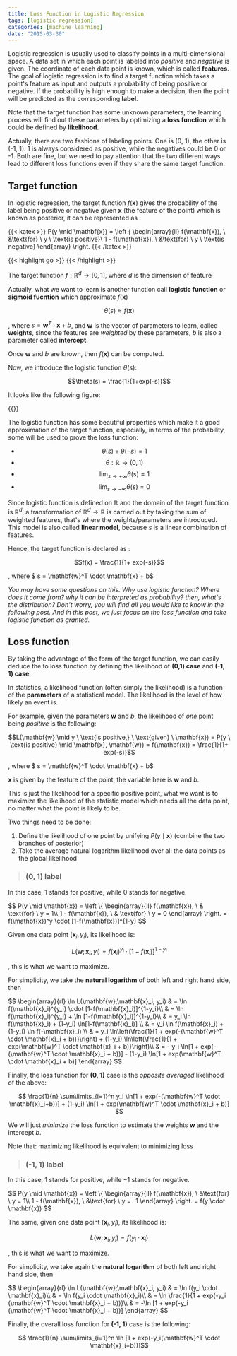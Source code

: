 ```yaml
---
title: Loss Function in Logistic Regression
tags: [logistic regression]
categories: [machine learning]
date: "2015-03-30"
---
```


Logistic regression is usually used to classify points in a multi-dimensional space. A data set in which each point is labeled into *positive* and *negative* is given. The coordinate of each data point is known, which is called **features**. The goal of logistic regression is to find a target function which takes a point's feature as input and outputs a probability of being positive or negative. If the probability is high enough to make a decision, then the point will be predicted as the corresponding **label**.

Note that the target function has some unknown parameters, the learning process will find out these parameters by optimizing a **loss function** which could be defined by **likelihood**.

Actually, there are two fashions of labeling points. One is (0, 1), the other is (-1, 1). 1 is always considered as positive, while the negatives could be 0 or -1. Both are fine, but we need to pay attention that the two different ways lead to different loss functions even if they share the same target function.

## Target function

In logistic regression, the target function $f(\mathbf{x})$ gives the probability of the label being positive or negative given $\mathbf{x}$ (the feature of the point) which is known as posterior, it can be represented as :

{{< katex >}}
P(y \mid \mathbf{x}) = \left \{
\begin{array}{ll}
f(\mathbf{x}), \ &\text{for} \ y \ \text{is positive}\\
1 - f(\mathbf{x}), \ &\text{for} \ y \ \text{is negative}
\end{array}
\right.
{{< /katex >}}

{{< highlight go >}} {{< /highlight >}}

The target function $f: \mathbb{R}^d \to [0, 1]$, where $d$ is the dimension of feature

Actually, what we want to learn is another function call **logistic function** or **sigmoid fucntion** which approximate $f(\mathbf{x})$

$$\theta(s) \approx f(\mathbf{x})$$

, where $s = \mathbf{w}^T \cdot \mathbf{x} + b$, and $\mathbf{w}$ is the vector of parameters to learn, called **weights**, since the features are *weighted* by these parameters, $b$ is also a parameter called **intercept**.

Once $\mathbf{w}$ and $b$ are known, then $f(\mathbf{x})$ can be computed.

Now, we introduce the logistic function $\theta(s)$:

$$\theta(s) = \frac{1}{1+exp(-s)}$$

It looks like the following figure:

{{<funcPlot
  title="Logistic Function"
  xlab="s"
  ylab="theta(s)"
  height="500"
  min="-6"
  max="6"
  step="0.2"
  func="1 / (1 + Math.exp(-x))" >}}

The logistic function has some beautiful properties which make it a good approximation of the target function, especially, in terms of the probability, some will be used to prove the loss function:

* $$\theta(s) + \theta(-s) = 1$$
* $$\theta: \mathbb{R} \to (0, 1)$$
* $$\lim_{s \to +\infty} \theta(s) = 1$$
* $$\lim_{s \to -\infty} \theta(s) = 0$$

Since logistic function is defined on $\mathbb{R}$ and the domain of the target function is $\mathbb{R}^d$, a transformation of $\mathbb{R}^d \to \mathbb{R}$ is carried out by taking the sum of weighted features, that's where the weights/parameters are introduced. This model is also called **linear model**, because $s$ is a linear combination of features.

Hence, the target function is declared as :

$$f(x) = \frac{1}{1+ exp(-s)}$$

, where $ s = \mathbf{w}^T \cdot \mathbf{x} + b$

*You may have some questions on this. Why use logistic function? Where does it come from? why it can be interpreted as probability? then, what's the distribution? Don't worry, you will find all you would like to know in the following post. And in this post, we just focus on the loss function and take logistic function as granted.*

## Loss function

By taking the advantage of the form of the target function, we can easily deduce the to loss function by defining the likelihood of **(0,1) case** and **(-1, 1) case**.

In statistics, a likelihood function (often simply the likelihood) is a function of the **parameters** of a statistical model. The likelihood is the level of how likely an event is.

For example, given the parameters $\mathbf{w}$ and $b$, the likelihood of *one* point being *positive* is the following:

$$L(\mathbf{w} \mid y \ \text{is positive,} \ \text{given} \ \mathbf{x}) = P(y \ \text{is positive} \mid \mathbf{x}, \mathbf{w}) = f(\mathbf{x}) = \frac{1}{1+ exp(-s)}$$

, where $ s = \mathbf{w}^T \cdot \mathbf{x} + b$

$\mathbf{x}$ is given by the feature of the point, the variable here is $\mathbf{w}$ and $b$.

This is just the likelihood for a specific positive point, what we want is to maximize the likelihood of the statistic model which needs all the data point, no matter what the point is likely to be.

Two things need to be done:

1. Define the likelihood of one point by unifying $P(y \mid \mathbf{x})$ (combine the two branches of posterior)
2. Take the average natural logarithm likelihood over all the data points as the global likelihood

>### (0, 1) label

In this case, $1$ stands for positive, while $0$ stands for negative.

<div>
$$
   P(y \mid \mathbf{x}) = \left \{
   \begin{array}{ll}
   f(\mathbf{x}), \ & \text{for} \ y = 1\\
   1 - f(\mathbf{x}), \ & \text{for} \ y = 0
   \end{array}
   \right. = f(\mathbf{x})^y \cdot [1-f(\mathbf{x})]^{1-y}
$$
</div>

Given one data point $(\mathbf{x}_i, y_i)$, its likelihood is:

$$L(\mathbf{w};\mathbf{x}_i, y_i) = f(\mathbf{x}_i)^{y_i} \cdot [1-f(\mathbf{x}_i)]^{1-y_i}$$

, this is what we want to maximize.

For simplicity, we take the **natural logarithm** of both left and right hand side, then

<div>
$$
\begin{array}{rl}
\ln L(\mathbf{w};\mathbf{x}_i, y_i) & = \ln f(\mathbf{x}_i)^{y_i} \cdot [1-f(\mathbf{x}_i)]^{1-y_i}\\
& = \ln f(\mathbf{x}_i)^{y_i} + \ln [1-f(\mathbf{x}_i)]^{1-y_i}\\
& = y_i \ln f(\mathbf{x}_i) + (1-y_i) \ln[1-f(\mathbf{x}_i)] \\
& = y_i \ln f(\mathbf{x}_i) + (1-y_i) \ln f(-\mathbf{x}_i) \\
& = y_i \ln\left(\frac{1}{1 + exp(-(\mathbf{w}^T \cdot \mathbf{x}_i + b))}\right) + (1-y_i) \ln\left(\frac{1}{1 + exp(\mathbf{w}^T \cdot \mathbf{x}_i + b)}\right)\\
& = - y_i \ln[1 + exp(-(\mathbf{w}^T \cdot \mathbf{x}_i + b))] - (1-y_i) \ln[1 + exp(\mathbf{w}^T \cdot \mathbf{x}_i + b)]
\end{array}
$$
</div>

Finally, the loss function for **(0, 1)** case is the *opposite averaged* likelihood of the above:

$$ \frac{1}{n} \sum\limits_{i=1}^n y_i \ln[1 + exp(-(\mathbf{w}^T \cdot \mathbf{x}_i+b))] + (1-y_i) \ln[1 + exp(\mathbf{w}^T \cdot \mathbf{x}_i + b)] $$

We will just *minimize* the loss function to estimate the weights $\mathbf{w}$ and the intercept $b$.

Note that: maximizing likelihood is equivalent to minimizing loss

>### (-1, 1) label

In this case, $1$ stands for positive, while $-1$ stands for negative.

<div>
$$
   P(y \mid \mathbf{x}) = \left \{
   \begin{array}{ll}
   f(\mathbf{x}), \ &\text{for} \ y = 1\\
   1 - f(\mathbf{x}), \ &\text{for} \ y = -1
   \end{array}
   \right. = f(y \cdot \mathbf{x})
$$
</div>

The same, given one data point $(\mathbf{x}_i, y_i)$, its likelihood is:

$$L(\mathbf{w};\mathbf{x}_i, y_i) = f(y_i \cdot \mathbf{x}_i)$$

, this is what we want to maximize.

For simplicity, we take again the **natural logarithm** of both left and right hand side, then

<div>
$$
\begin{array}{rl}
\ln L(\mathbf{w};\mathbf{x}_i, y_i) & = \ln f(y_i \cdot \mathbf{x}_i)\\
& = \ln f(y_i \cdot \mathbf{x}_i)\\
& = \ln \frac{1}{1 + exp(-y_i (\mathbf{w}^T \cdot \mathbf{x}_i + b))}\\
& = -\ln [1 + exp(-y_i (\mathbf{w}^T \cdot \mathbf{x}_i + b))]
\end{array}
$$
</div>

Finally, the overall loss function for **(-1, 1)** case is the following:

$$ \frac{1}{n} \sum\limits_{i=1}^n \ln [1 + exp(-y_i(\mathbf{w}^T \cdot \mathbf{x}_i+b))]$$
